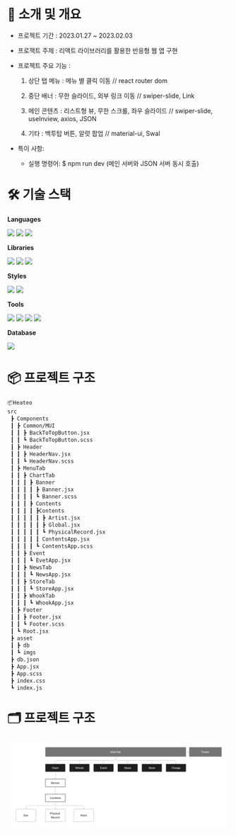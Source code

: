 # :wave: 소개 및 개요

- 프로젝트 기간 : 2023.01.27 ~ 2023.02.03

- 프로잭트 주제 : 리액트 라이브러리를 활용한 반응형 웹 앱 구현

- 프로젝트 주요 기능 :

  1.  상단 탭 메뉴 : 메뉴 별 클릭 이동 // react router dom

  2.  중단 배너 : 무한 슬라이드, 외부 링크 이동 // swiper-slide, Link

  3.  메인 콘텐츠 : 리스트형 뷰, 무한 스크롤, 좌우 슬라이드 // swiper-slide, useInview, axios, JSON

  4.  기타 : 백투탑 버튼, 알럿 팝업 // material-ui, Swal

* 특이 사항:

  - 실행 명령어: $ npm run dev (메인 서버와 JSON 서버 동시 호출)

# :hammer_and_wrench: 기술 스택

**Languages**

<img src="https://img.shields.io/badge/HTML5-E34F26?style=flat&logo=HTML5&logoColor=white"/> <img src="https://img.shields.io/badge/CSS3-1572B6?style=flat&logo=CSS3&logoColor=white"/> <img src="https://img.shields.io/badge/JavaScript-F7DF1E?style=flat&logo=JavaScript&logoColor=white"/>

**Libraries**

<img src="https://img.shields.io/badge/React-61DAFB?style=flat&logo=React&logoColor=white"/> <img src="https://img.shields.io/badge/React%20Router-CA4245?style=flat&logo=React%20Router&logoColor=white"/> <img src="https://img.shields.io/badge/React%20Hook%20Form-EC5990?style=flat&logo=React%20Hook%20Form&logoColor=white"/>

**Styles**

<img src="https://img.shields.io/badge/Sass-CC6699?style=flat&logo=Sass&logoColor=white"/> <img src="https://img.shields.io/badge/MUI-007FFF?style=flat&logo=MUI&logoColor=white"/>

**Tools**

<img src="https://img.shields.io/badge/Figma-F24E1E?style=flat&logo=Figma&logoColor=white"/> <img src="https://img.shields.io/badge/Notion-000000?style=flat&logo=Notion&logoColor=white"/> <img src="https://img.shields.io/badge/Visual%20Studio%20Code-007ACC?style=flat&logo=Visual%20Studio%20Code&logoColor=white"/> <img src="https://img.shields.io/badge/GitHub-181717?style=flat&logo=GitHub&logoColor=white"/>

**Database**

<img src="https://img.shields.io/badge/JSON-000000?style=flat-square&logo=json&logoColor=white"/>

# :package: 프로젝트 구조

```
📦Heateo
src
 ┣ Components
 ┃ ┣ Common/MUI
 ┃ ┃ ┣ BackToTopButton.jsx
 ┃ ┃ ┗ BackToTopButton.scss
 ┃ ┣ Header
 ┃ ┃ ┣ HeaderNav.jsx
 ┃ ┃ ┗ HeaderNav.scss
 ┃ ┣ MenuTab
 ┃ ┃ ┣ ChartTab
 ┃ ┃ ┃ ┣ Banner
 ┃ ┃ ┃ ┃ ┣ Banner.jsx
 ┃ ┃ ┃ ┃ ┗ Banner.scss
 ┃ ┃ ┃ ┣ Contents
 ┃ ┃ ┃ ┃ ┣Contents
 ┃ ┃ ┃ ┃ ┃ ┣ Artist.jsx
 ┃ ┃ ┃ ┃ ┃ ┣ Global.jsx
 ┃ ┃ ┃ ┃ ┃ ┗ PhysicalRecord.jsx
 ┃ ┃ ┃ ┃ ┃ ContentsApp.jsx
 ┃ ┃ ┃ ┃ ┗ ContentsApp.scss
 ┃ ┃ ┣ Event
 ┃ ┃ ┃ ┗ EvetApp.jsx
 ┃ ┃ ┣ NewsTab
 ┃ ┃ ┃ ┗ NewsApp.jsx
 ┃ ┃ ┣ StoreTab
 ┃ ┃ ┃ ┗ StoreApp.jsx
 ┃ ┃ ┣ WhookTab
 ┃ ┃ ┃ ┗ WhookApp.jsx
 ┃ ┣ Footer
 ┃ ┃ ┣ Footer.jsx
 ┃ ┃ ┗ Footer.scss
 ┃ ┗ Root.jsx
 ┣ asset
 ┃ ┣ db
 ┃ ┗ imgs
 ┣ db.json
 ┣ App.jsx
 ┣ App.scss
 ┣ index.css
 ┗ index.js
```

# :card_index_dividers: 프로젝트 구조

<img src="https://github.com/KrTeddyKim/HanteoGlobal/blob/main/public/ProjectStructure.png" width=800 />
